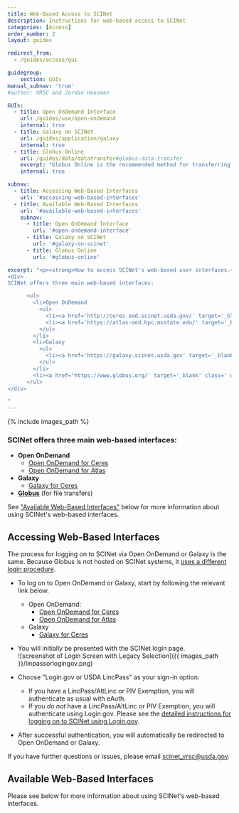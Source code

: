 ```yaml
---
title: Web-Based Access to SCINet
description: Instructions for web-based access to SCINet
categories: [Access]
order_number: 2
layout: guides

redirect_from: 
  - /guides/access/gui

guidegroup:
    section: GUIs
manual_subnav: 'true'
#author: VRSC and Jordan Hoosman

GUIs:
  - title: Open OnDemand Interface
    url: /guides/use/open-ondemand
    internal: true
  - title: Galaxy on SCINet
    url: /guides/application/galaxy
    internal: true
  - title: Globus Online
    url: /guides/data/datatransfer#globus-data-transfer
    excerpt: "Globus Online is the recommended method for transferring data to or among Ceres, Atlas, and Juno. It provides faster data transfer speeds compared to scp, has a graphical interface, and does not require authentication for every file transfer. To transfer data to or from a local computer, users will need to install Globus Connect Personal which does NOT require admin privileges."
    internal: true

subnav:
  - title: Accessing Web-Based Interfaces
    url: '#accessing-web-based-interfaces'
  - title: Available Web-Based Interfaces
    url: '#available-web-based-interfaces'
    subnav:
      - title: Open OnDemand Interface
        url: '#open-ondemand-interface'
      - title: Galaxy on SCINet
        url: '#galaxy-on-scinet'
      - title: Globus Online
        url: '#globus-online'

excerpt: "<p><strong>How to access SCINet's web-based user interfaces.</strong></p>
<div>
SCINet offers three main web-based interfaces:

      <ul>
        <li>Open OnDemand
          <ul>
            <li><a href='http://ceres-ood.scinet.usda.gov/' target='_blank' class=' usa-link--external' rel='noreferrer'>Open OnDemand for Ceres</a></li>
            <li><a href='https://atlas-ood.hpc.msstate.edu/' target='_blank' class=' usa-link--external' rel='noreferrer'>Open OnDemand for Atlas</a></li>
          </ul>
        </li>
        <li>Galaxy
          <ul>
            <li><a href='https://galaxy.scinet.usda.gov' target='_blank' class=' usa-link--external' rel='noreferrer'>Galaxy for Ceres</a></li>
          </ul>
        </li>
        <li><a href='https://www.globus.org/' target='_blank' class=' usa-link--external' rel='noreferrer'>Globus</a> (for file transfers)</li>
      </ul>
</div>

"
---
```


{% include images_path %}



<div class="usa-summary-box" role="region" aria-labelledby="key-information">
  <div class="usa-summary-box__body">
    <h3 class="usa-summary-box__heading" id="key-information">
      SCINet offers three main web-based interfaces:
    </h3>
    <div class="usa-summary-box__text"  markdown='1'>

* **Open OnDemand**
  * [Open OnDemand for Ceres](http://ceres-ood.scinet.usda.gov/)
  * [Open OnDemand for Atlas](https://atlas-ood.hpc.msstate.edu/)
* **Galaxy**
  * [Galaxy for Ceres](https://galaxy.scinet.usda.gov)
* [**Globus**](https://www.globus.org/) (for file transfers)

See ["Available Web-Based Interfaces"](#available-web-based-interfaces) below for more information about using SCINet's web-based interfaces.

</div>
</div>
</div>

## Accessing Web-Based Interfaces

The process for logging on to SCINet via Open OnDemand or Galaxy is the same. Because Globus is not hosted on SCINet systems, it [uses a different login procedure](/guides/data/datatransfer#globus-data-transfer). 

* To log on to Open OnDemand or Galaxy, start by following the relevant link below.
  * Open OnDemand:
    * [Open OnDemand for Ceres](http://ceres-ood.scinet.usda.gov/)
    * [Open OnDemand for Atlas](https://atlas-ood.hpc.msstate.edu/)
  * Galaxy
    * [Galaxy for Ceres](https://galaxy.scinet.usda.gov)

* You will initially be presented with the SCINet login page.  
  ![screenshot of Login Screen with Legacy Selection]({{ images_path }}/linpassorlogingov.png)
* Choose "Login.gov or USDA LincPass" as your sign-in option.
  * If you have a LincPass/AltLinc or PIV Exemption, you will authenticate as usual with eAuth.
  * If you _do not_ have a LincPass/AltLinc or PIV Exemption, you will authenticate using Login.gov. Please see the [detailed instructions for logging on to SCINet using Login.gov](/guides/access/login/logingov).
* After successful authentication, you will automatically be redirected to Open OnDemand or Galaxy.

If you have further questions or issues, please email [scinet_vrsc@usda.gov](scinet_vrsc@usda.gov). 
 

## Available Web-Based Interfaces

Please see below for more information about using SCINet's web-based interfaces. 
